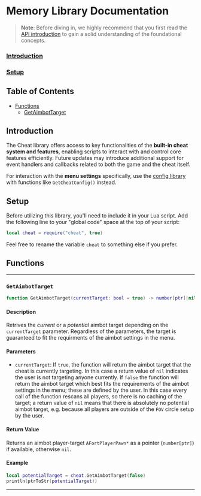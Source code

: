 # Memory Library Documentation

> **Note**: Before diving in, we highly recommend that you first read the [API introduction](api-introduction.md) to gain a solid understanding of the foundational concepts.

### [Introduction ](#introduction)
### [Setup ](#setup)
## Table of Contents
- [Functions](#functions)
    - [GetAimbotTarget](#getaimbottarget)

## Introduction

The Cheat library offers access to key functionalities of the **built-in cheat system and features**, enabling scripts to interact with and control core features efficiently. Future updates may introduce additional support for event handlers and callbacks related to both the game and the cheat itself.

For interaction with the **menu settings** specifically, use the [config library](config.md) with functions like `GetCheatConfig()` instead.

## Setup

Before utilizing this library, you'll need to include it in your Lua script. Add the following line to your "global code" space at the top of your script:

```lua
local cheat = require("cheat", true)
```

Feel free to rename the variable `cheat` to something else if you prefer.

## Functions

---

### `GetAimbotTarget`

```lua
function GetAimbotTarget(currentTarget: bool = true) -> number[ptr]|nil
```

#### Description

Retrives the *current* or a *potential* aimbot target depending on the `currentTarget` parameter. Regardless of the parameters, the target is guaranteed to fit the requirments of the aimbot settings in the menu.

#### Parameters

- `currentTarget`: If `true`, the function will return the aimbot target that the cheat is currently targeting. In this case a return value of `nil` indicates the user is not targeting anyone currently. If `false` the function will return the aimbot target which best fits the requirements of the aimbot settings in the menu; these are defined by the user. In this case every call of the function rescans all players, so there is no caching of the target; a return value of `nil` means that there is absolutely no potential aimbot target, e.g. because all players are outside of the `FOV` circle setup by the user.

#### Return Value

Returns an aimbot player-target `AFortPlayerPawn*` as a pointer (`number[ptr]`) if available, otherwise `nil`.

#### Example

```lua
local potentialTarget = cheat.GetAimbotTarget(false)
println(ptrToStr(potentialTarget))
```

---
